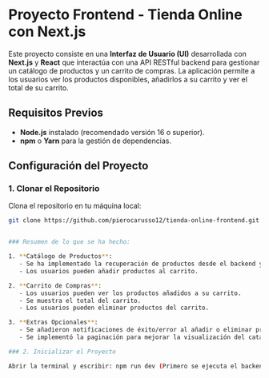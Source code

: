 # Proyecto Frontend - Tienda Online con Next.js

Este proyecto consiste en una **Interfaz de Usuario (UI)** desarrollada con **Next.js** y **React** que interactúa con una API RESTful backend para gestionar un catálogo de productos y un carrito de compras. La aplicación permite a los usuarios ver los productos disponibles, añadirlos a su carrito y ver el total de su carrito.

## Requisitos Previos

- **Node.js** instalado (recomendado versión 16 o superior).
- **npm** o **Yarn** para la gestión de dependencias.

## Configuración del Proyecto

### 1. Clonar el Repositorio

Clona el repositorio en tu máquina local:

```bash
git clone https://github.com/pierocarusso12/tienda-online-frontend.git


### Resumen de lo que se ha hecho:

1. **Catálogo de Productos**:
   - Se ha implementado la recuperación de productos desde el backend y su visualización con los detalles (nombre, descripción, precio, imagen).
   - Los usuarios pueden añadir productos al carrito.

2. **Carrito de Compras**:
   - Los usuarios pueden ver los productos añadidos a su carrito.
   - Se muestra el total del carrito.
   - Los usuarios pueden eliminar productos del carrito.

3. **Extras Opcionales**:
   - Se añadieron notificaciones de éxito/error al añadir o eliminar productos.
   - Se implementó la paginación para mejorar la visualización del catálogo cuando hay muchos productos.

### 2. Inicializar el Proyecto

Abrir la terminal y escribir: npm run dev (Primero se ejecuta el backend y luego el frontend)
